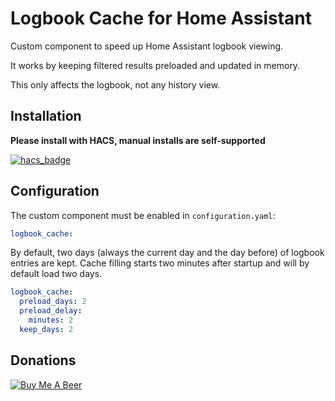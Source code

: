 # Logbook Cache for Home Assistant

Custom component to speed up Home Assistant logbook viewing.

It works by keeping filtered results preloaded and updated in memory.

This only affects the logbook, not any history view.

## Installation

**Please install with HACS, manual installs are self-supported**

[![hacs_badge](https://img.shields.io/badge/HACS-Custom-orange.svg)](https://github.com/custom-components/hacs)

## Configuration

The custom component must be enabled in `configuration.yaml`:

```yaml
logbook_cache:
```

By default, two days (always the current day and the day before) of logbook entries are kept. Cache filling starts two minutes after startup and will by default load two days.

```yaml
logbook_cache:
  preload_days: 2
  preload_delay:
    minutes: 2
  keep_days: 2
```

## Donations

<a href="https://www.buymeacoffee.com/amelchio" target="_blank"><img src="https://www.buymeacoffee.com/assets/img/custom_images/orange_img.png" alt="Buy Me A Beer" style="height: auto !important;width: auto !important;" ></a><br>
